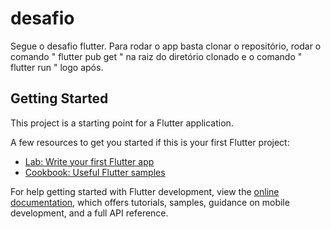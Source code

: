 # desafio

Segue o desafio flutter.
Para rodar o app basta clonar o repositório, rodar o comando  " flutter pub get " na raiz do diretório clonado e o comando " flutter run " logo após.

## Getting Started

This project is a starting point for a Flutter application.

A few resources to get you started if this is your first Flutter project:

- [Lab: Write your first Flutter app](https://docs.flutter.dev/get-started/codelab)
- [Cookbook: Useful Flutter samples](https://docs.flutter.dev/cookbook)

For help getting started with Flutter development, view the
[online documentation](https://docs.flutter.dev/), which offers tutorials,
samples, guidance on mobile development, and a full API reference.



